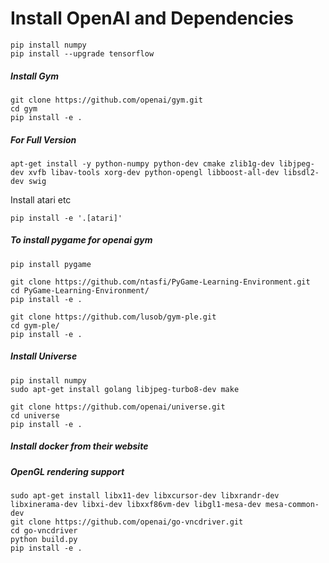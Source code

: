 Install OpenAI and Dependencies
==============================

```
pip install numpy
pip install --upgrade tensorflow
```
##### Install Gym
```
git clone https://github.com/openai/gym.git
cd gym
pip install -e .
```

##### For Full Version
```
apt-get install -y python-numpy python-dev cmake zlib1g-dev libjpeg-dev xvfb libav-tools xorg-dev python-opengl libboost-all-dev libsdl2-dev swig
```
Install atari etc
```
pip install -e '.[atari]'
```

##### To install pygame for openai gym
```
pip install pygame

git clone https://github.com/ntasfi/PyGame-Learning-Environment.git
cd PyGame-Learning-Environment/
pip install -e .

git clone https://github.com/lusob/gym-ple.git
cd gym-ple/
pip install -e .
```

##### Install Universe
```
pip install numpy
sudo apt-get install golang libjpeg-turbo8-dev make

git clone https://github.com/openai/universe.git
cd universe
pip install -e .
```

##### Install docker from their website


##### OpenGL rendering support 
```
sudo apt-get install libx11-dev libxcursor-dev libxrandr-dev libxinerama-dev libxi-dev libxxf86vm-dev libgl1-mesa-dev mesa-common-dev
git clone https://github.com/openai/go-vncdriver.git
cd go-vncdriver
python build.py
pip install -e .
```
